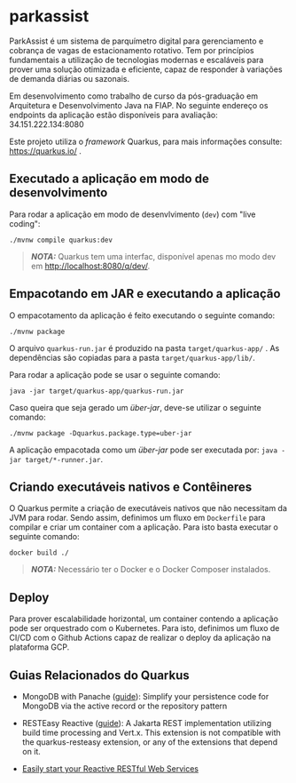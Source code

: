 # parkassist

ParkAssist é um sistema de parquímetro digital para gerenciamento e cobrança de vagas de estacionamento rotativo. Tem por princípios fundamentais a utilização de tecnologias modernas e escaláveis para prover uma solução otimizada e eficiente, capaz de responder à variações de demanda diárias ou sazonais.

Em desenvolvimento como trabalho de curso da pós-graduação em Arquitetura e Desenvolvimento Java na FIAP. No seguinte endereço os endpoints da aplicação estão disponíveis para avaliação: 34.151.222.134:8080

Este projeto utiliza o *framework* Quarkus, para mais informações consulte: <https://quarkus.io/> .

## Executado a aplicação em modo de desenvolvimento

Para rodar a aplicação em modo de desenvlvimento (`dev`) com "live coding":

```shell script
./mvnw compile quarkus:dev
```

> **_NOTA:_**  Quarkus tem uma interfac, disponível apenas mo modo dev em <http://localhost:8080/q/dev/>.

## Empacotando em JAR e executando a aplicação

O empacotamento da aplicação é feito executando o seguinte comando:

```shell script
./mvnw package
```

O arquivo `quarkus-run.jar` é produzido na pasta `target/quarkus-app/` . As dependências são copiadas para a pasta `target/quarkus-app/lib/`.


Para rodar a aplicação pode se usar o seguinte comando:

```shell script
java -jar target/quarkus-app/quarkus-run.jar
```

Caso queira que seja gerado um _über-jar_, deve-se utilizar o seguinte comando:

```shell script
./mvnw package -Dquarkus.package.type=uber-jar
```

A aplicação empacotada como um _über-jar_ pode ser executada por: `java -jar target/*-runner.jar`.

## Criando executáveis nativos e Contêineres

O Quarkus permite a criação de executáveis nativos que não necessitam da JVM para rodar. Sendo assim, definimos um fluxo em `Dockerfile` para compilar e criar um container com a aplicação. Para isto basta executar o seguinte comando:

```shell script
docker build ./
```

> **_NOTA:_**  Necessário ter o Docker e o Docker Composer instalados.

## Deploy

Para prover escalabilidade horizontal, um container contendo a aplicação pode ser orquestrado com o Kubernetes. Para isto, definimos um fluxo de CI/CD com o Github Actions capaz de realizar o deploy da aplicação na plataforma GCP.

## Guias Relacionados do Quarkus

- MongoDB with Panache ([guide](https://quarkus.io/guides/mongodb-panache)): Simplify your persistence code for MongoDB via the active record or the repository pattern

- RESTEasy Reactive ([guide](https://quarkus.io/guides/resteasy-reactive)): A Jakarta REST implementation utilizing build time processing and Vert.x. This extension is not compatible with the quarkus-resteasy extension, or any of the extensions that depend on it.

- [Easily start your Reactive RESTful Web Services](https://quarkus.io/guides/getting-started-reactive#reactive-jax-rs-resources)
